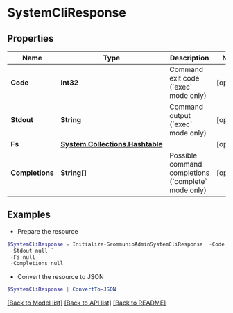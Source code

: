 # SystemCliResponse
## Properties

Name | Type | Description | Notes
------------ | ------------- | ------------- | -------------
**Code** | **Int32** | Command exit code (&#x60;exec&#x60; mode only) | [optional] 
**Stdout** | **String** | Command output (&#x60;exec&#x60; mode only) | [optional] 
**Fs** | [**System.Collections.Hashtable**](Fs.md) |  | [optional] 
**Completions** | **String[]** | Possible command completions (&#x60;complete&#x60; mode only) | [optional] 

## Examples

- Prepare the resource
```powershell
$SystemCliResponse = Initialize-GrommunioAdminSystemCliResponse  -Code null `
 -Stdout null `
 -Fs null `
 -Completions null
```

- Convert the resource to JSON
```powershell
$SystemCliResponse | ConvertTo-JSON
```

[[Back to Model list]](../README.md#documentation-for-models) [[Back to API list]](../README.md#documentation-for-api-endpoints) [[Back to README]](../README.md)

